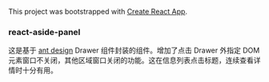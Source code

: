 This project was bootstrapped with [Create React App](https://github.com/facebook/create-react-app).


### react-aside-panel 

这是基于 [ant design](https://ant.design/) Drawer 组件封装的组件。增加了点击 Drawer 外指定 DOM 元素窗口不关闭，其他区域窗口关闭的功能。这在信息列表点击标题，连续查看详情时十分有用。